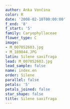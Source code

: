 ```yaml
---
author: Anka Vončina
color: R
date: '2008-02-10T00:00:00'
f_end: '8'
f_start: '5'
family: Caryophyllaceae
flower_type: C
image:
- M_007052603.jpg
- M_189844.JPG
latin: Silene saxifraga
lead: M_007052603.jpg
lead_sample: false
name: index.en
order: Silene
parallel: false
petals: '5'
petals_joined: false
star_shape: false
title: Silene saxifraga
---
```

